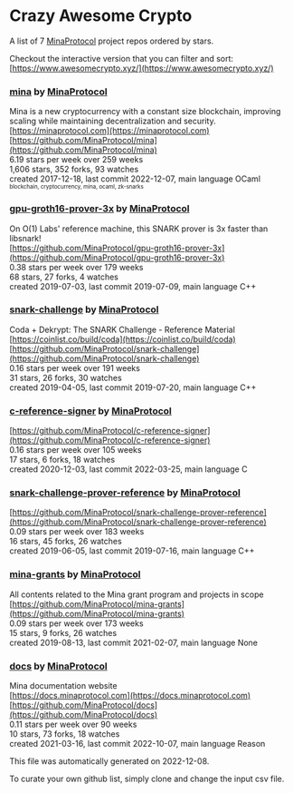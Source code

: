 # Crazy Awesome Crypto
A list of 7 [MinaProtocol](https://github.com/MinaProtocol) project repos ordered by stars.  

Checkout the interactive version that you can filter and sort: 
[https://www.awesomecrypto.xyz/](https://www.awesomecrypto.xyz/)  


### [mina](https://github.com/MinaProtocol/mina) by [MinaProtocol](https://github.com/MinaProtocol)  
Mina is a new cryptocurrency with a constant size blockchain, improving scaling while maintaining decentralization and security.  
[https://minaprotocol.com](https://minaprotocol.com)  
[https://github.com/MinaProtocol/mina](https://github.com/MinaProtocol/mina)  
6.19 stars per week over 259 weeks  
1,606 stars, 352 forks, 93 watches  
created 2017-12-18, last commit 2022-12-07, main language OCaml  
<sub><sup>blockchain, cryptocurrency, mina, ocaml, zk-snarks</sup></sub>


### [gpu-groth16-prover-3x](https://github.com/MinaProtocol/gpu-groth16-prover-3x) by [MinaProtocol](https://github.com/MinaProtocol)  
On O(1) Labs' reference machine, this SNARK prover is 3x faster than libsnark!  
[https://github.com/MinaProtocol/gpu-groth16-prover-3x](https://github.com/MinaProtocol/gpu-groth16-prover-3x)  
0.38 stars per week over 179 weeks  
68 stars, 27 forks, 4 watches  
created 2019-07-03, last commit 2019-07-09, main language C++  


### [snark-challenge](https://github.com/MinaProtocol/snark-challenge) by [MinaProtocol](https://github.com/MinaProtocol)  
Coda + Dekrypt: The SNARK Challenge - Reference Material  
[https://coinlist.co/build/coda](https://coinlist.co/build/coda)  
[https://github.com/MinaProtocol/snark-challenge](https://github.com/MinaProtocol/snark-challenge)  
0.16 stars per week over 191 weeks  
31 stars, 26 forks, 30 watches  
created 2019-04-05, last commit 2019-07-20, main language C++  


### [c-reference-signer](https://github.com/MinaProtocol/c-reference-signer) by [MinaProtocol](https://github.com/MinaProtocol)  
  
[https://github.com/MinaProtocol/c-reference-signer](https://github.com/MinaProtocol/c-reference-signer)  
0.16 stars per week over 105 weeks  
17 stars, 6 forks, 18 watches  
created 2020-12-03, last commit 2022-03-25, main language C  


### [snark-challenge-prover-reference](https://github.com/MinaProtocol/snark-challenge-prover-reference) by [MinaProtocol](https://github.com/MinaProtocol)  
  
[https://github.com/MinaProtocol/snark-challenge-prover-reference](https://github.com/MinaProtocol/snark-challenge-prover-reference)  
0.09 stars per week over 183 weeks  
16 stars, 45 forks, 26 watches  
created 2019-06-05, last commit 2019-07-16, main language C++  


### [mina-grants](https://github.com/MinaProtocol/mina-grants) by [MinaProtocol](https://github.com/MinaProtocol)  
All contents related to the Mina grant program and projects in scope  
[https://github.com/MinaProtocol/mina-grants](https://github.com/MinaProtocol/mina-grants)  
0.09 stars per week over 173 weeks  
15 stars, 9 forks, 26 watches  
created 2019-08-13, last commit 2021-02-07, main language None  


### [docs](https://github.com/MinaProtocol/docs) by [MinaProtocol](https://github.com/MinaProtocol)  
Mina documentation website  
[https://docs.minaprotocol.com](https://docs.minaprotocol.com)  
[https://github.com/MinaProtocol/docs](https://github.com/MinaProtocol/docs)  
0.11 stars per week over 90 weeks  
10 stars, 73 forks, 18 watches  
created 2021-03-16, last commit 2022-10-07, main language Reason  


This file was automatically generated on 2022-12-08.  

To curate your own github list, simply clone and change the input csv file.  